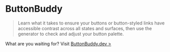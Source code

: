 # ButtonBuddy

> Learn what it takes to ensure your buttons or button-styled links have accessible contrast across all states and surfaces, then use the generator to check and adjust your button palette.

What are you waiting for? Visit [ButtonBuddy.dev >](https://buttonbuddy.dev)
